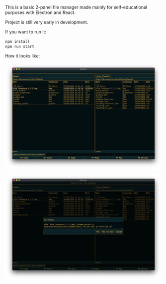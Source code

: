 This is a basic 2-panel file manager made mainly for self-educational purposes with Electron and React. 

Project is still very early in development.

If you want to run it:

    npm install
    npm run start

How it looks like:

![Main screen](pics/main.png)

![Copy files conflict dialog](pics/copy_overwrite.png)